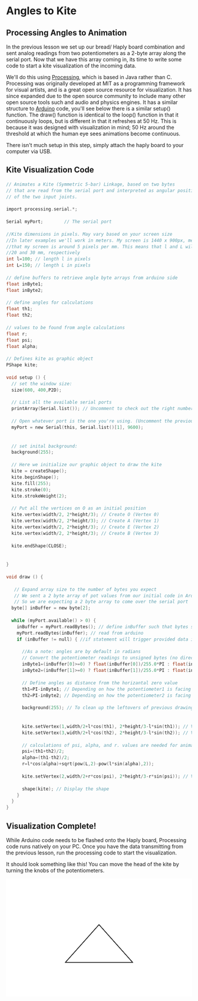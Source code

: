 # Angles to Kite

## Processing Angles to Animation
In the previous lesson we set up our bread/ Haply board combination and sent analog readings from two potentiometers as a 2-byte array along the serial port. Now that we have this array coming in, its time to write some code to start a kite visualization of the incoming data.

We'll do this using [Processing](https://processing.org/), which is based in Java rather than C. Processing was originally developed at MIT as a programming framework for visual artists, and is a great open source resource for visualization. It has since expanded due to the open source community to include many other open source tools such and audio and physics engines. It has a similar structure to [Arduino](https://www.arduino.cc/) code, you'll see below there is a similar setup() function. The draw() function is identical to the loop() function in that it continuously loops, but is different in that it refreshes at 50 Hz. This is because it was designed with visualization in mind; 50 Hz around the threshold at which the human eye sees animations become continuous.

There isn't much setup in this step, simply attach the haply board to your computer via USB.

## Kite Visualization Code

```C
// Animates a Kite (Symmetric 5-bar) Linkage, based on two bytes
// that are read from the serial port and interpreted as angular positions
// of the two input joints.

import processing.serial.*;

Serial myPort;        // The serial port

//Kite dimensions in pixels. May vary based on your screen size
//In later examples we'll work in meters. My screen is 1440 x 900px, meaning
//that my screen is around 5 pixels per mm. This means that l and L will be
//20 and 30 mm, respectively
int l=100; // length l in pixels
int L=150; // length L in pixels

// define buffers to retrieve angle byte arrays from arduino side
float inByte1;
float inByte2;

// define angles for calculations
float th1;
float th2;

// values to be found from angle calculations
float r;
float psi;
float alpha;

// Defines kite as graphic object
PShape kite;

void setup () {
  // set the window size:
  size(600, 400,P2D);

  // List all the available serial ports
  printArray(Serial.list()); // Uncomment to check out the right number for myPort

  // Open whatever port is the one you're using. (Uncomment the previous command)
  myPort = new Serial(this, Serial.list()[1], 9600);


  // set inital background:
  background(255);
  
  // Here we initialize our graphic object to draw the kite
  kite = createShape();
  kite.beginShape();
  kite.fill(255);
  kite.stroke(0);
  kite.strokeWeight(2);
  
  // Put all the vertices on O as an initial position
  kite.vertex(width/2, 2*height/3); // Create O (Vertex 0)
  kite.vertex(width/2, 2*height/3); // Create A (Vertex 1) 
  kite.vertex(width/2, 2*height/3); // Create E (Vertex 2) 
  kite.vertex(width/2, 2*height/3); // Create B (Vertex 3) 
    
  kite.endShape(CLOSE);
  
  
}

void draw () {
  
   // Expand array size to the number of bytes you expect
   // We sent a 2 byte array of pot values from our initial code in Arduino,
   // So we are expecting a 2 byte array to come over the serial port
  byte[] inBuffer = new byte[2];
  
  while (myPort.available() > 0) {
    inBuffer = myPort.readBytes(); // define inBuffer such that bytes sent from arduino side can be stored
    myPort.readBytes(inBuffer); // read from arduino
    if (inBuffer != null) { //if statement will trigger provided data is available
      
      //As a note: angles are by default in radians
      // Convert the potentiometer readings to unsigned bytes (no direct unsigned datatype in Java) and then map to desired range
      inByte1=(inBuffer[0]>=0) ? float(inBuffer[0])/255.0*PI : float(inBuffer[0]+256)/255.0*PI; // one-liner if-else
      inByte2=(inBuffer[1]>=0) ? float(inBuffer[1])/255.0*PI : float(inBuffer[1]+256)/255.0*PI; // one-liner if-else
      
      // Define angles as distance from the horizantal zero value
      th1=PI-inByte1; // Depending on how the potentiometer1 is facing the screen
      th2=PI-inByte2; // Depending on how the potentiometer2 is facing the screen
      
      background(255); // To clean up the leftovers of previous drawings
      
      
      kite.setVertex(1,width/2+l*cos(th1), 2*height/3-l*sin(th1)); // Vertex A with th1 from potentiometer input
      kite.setVertex(3,width/2+l*cos(th2), 2*height/3-l*sin(th2)); // Vertex B with th2=0
      
      // calculations of psi, alpha, and r. values are needed for animation
      psi=(th1+th2)/2;
      alpha=(th1-th2)/2;
      r=l*cos(alpha)+sqrt(pow(L,2)-pow(l*sin(alpha),2));
       
      kite.setVertex(2,width/2+r*cos(psi), 2*height/3-r*sin(psi)); // Vertex E
      
      shape(kite); // Display the shape
    }
  }
}
```
## Visualization Complete!
While Arduino code needs to be flashed onto the Haply board, Processing code runs natively on your PC. Once you have the data transmitting from the previous lesson, run the processing code to start the visualization.

It should look something like this! You can move the head of the kite by turning the knobs of the potentiometers.

<img src = "Images/Kite_gif.gif">

